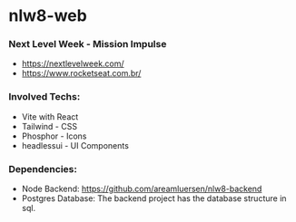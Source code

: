 # nlw8-web
### Next Level Week - Mission Impulse 
- https://nextlevelweek.com/ 
- https://www.rocketseat.com.br/

### Involved Techs:
- Vite with React
- Tailwind - CSS
- Phosphor - Icons
- headlessui - UI Components

### Dependencies:
- Node Backend: https://github.com/areamluersen/nlw8-backend
- Postgres Database: The backend project has the database structure in sql. 
